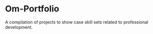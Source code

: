 # Om-Portfolio

A compilation of projects to show case skill sets related to professional development. 
